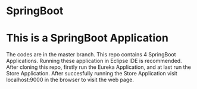 # SpringBoot
# This is a SpringBoot Application
The codes are in the master branch.
This repo contains 4 SpringBoot Applications.
Running these application in Eclipse IDE is recommended.
After cloning this repo, firstly run the Eureka Application, and at last run the Store Application.
After succesfully running the Store Application visit localhost:9000 in the browser to visit the web page.
